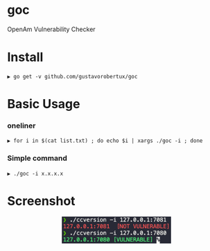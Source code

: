 # goc
OpenAm Vulnerability Checker

# Install
```
▶ go get -v github.com/gustavorobertux/goc
```
# Basic Usage
### oneliner
```
▶ for i in $(cat list.txt) ; do echo $i | xargs ./goc -i ; done
```
### Simple command
```
▶ ./goc -i x.x.x.x
```

# Screenshot
<p align="center"><img src="https://raw.githubusercontent.com/gustavorobertux/goc/main/goc.png" width="50%"></p>
